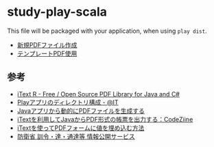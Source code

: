 study-play-scala
================

This file will be packaged with your application, when using `play dist`.

* [新規PDFファイル作成](http://localhost:9000/pdf1)
* [テンプレートPDF使用](http://localhost:9000/pdf2)

参考
----
* [iText R - Free / Open Source PDF Library for Java and C#](http://itextpdf.com/)
* [Playアプリのディレクトリ構成 - @IT](http://www.atmarkit.co.jp/ait/articles/1211/29/news013_3.html)
* [Javaアプリから動的にPDFファイルを生成する](http://www.ibm.com/developerworks/jp/opensource/library/os-javapdf/)
* [iTextを利用してJavaからPDF形式の帳票を出力する：CodeZiine](http://codezine.jp/article/detail/84)
* [iTextを使ってPDFフォームに値を埋め込む方法](http://d.hatena.ne.jp/onozaty/20070317/p1)
* [防衛省 訓令・達・通達等 情報公開サービス](http://www.clearing.mod.go.jp/kunrei_web/)

